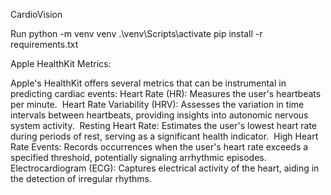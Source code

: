 CardioVision

Run 
python -m venv venv
.\venv\Scripts\activate
pip install -r requirements.txt


Apple HealthKit Metrics:

Apple's HealthKit offers several metrics that can be instrumental in predicting cardiac events:​
Heart Rate (HR): Measures the user's heartbeats per minute. ​
Heart Rate Variability (HRV): Assesses the variation in time intervals between heartbeats, providing insights into autonomic nervous system activity. ​
Resting Heart Rate: Estimates the user's lowest heart rate during periods of rest, serving as a significant health indicator. ​
High Heart Rate Events: Records occurrences when the user's heart rate exceeds a specified threshold, potentially signaling arrhythmic episodes. ​
Electrocardiogram (ECG): Captures electrical activity of the heart, aiding in the detection of irregular rhythms. 